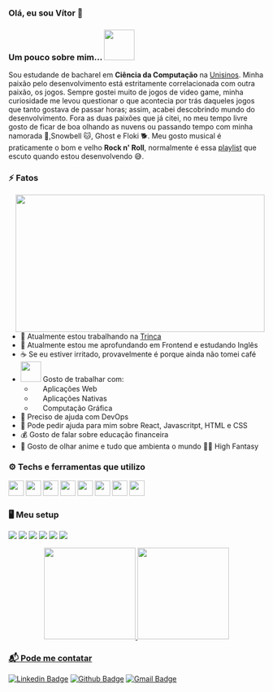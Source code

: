 ### Olá, eu sou Vítor 🤙

### Um pouco sobre mim... <img src="https://media.giphy.com/media/qqvSGf80ydPchLgyDK/giphy.gif" width="60"> 
Sou estudande de bacharel em **Ciência da Computação** na [Unisinos](https://www.unisinos.br/).
Minha paixão pelo desenvolvimento está estritamente correlacionada com outra paixão, os jogos. Sempre gostei muito de jogos de video game, minha curiosidade me levou questionar o que acontecia por trás daqueles jogos que tanto gostava de passar horas; assim, acabei descobrindo mundo do desenvolvimento.
Fora as duas paixões que já citei, no meu tempo livre gosto de ficar de boa olhando as nuvens ou passando tempo com minha namorada 👸,Snowbell 🐱, Ghost e Floki 🐕. Meu gosto musical é praticamente o bom e velho **Rock n' Roll**, normalmente é essa [playlist](https://open.spotify.com/playlist/7omgqqNJ4RfQxTZUunkWLA?si=4f6022f2467a44c9) que escuto quando estou desenvolvendo 😅.

### ⚡ Fatos
<img width="490" height="270" src="https://media.giphy.com/media/PpJgPwskZFBuw/giphy.gif" align=right>

- 🔭 Atualmente estou trabalhando na [Trinca](https://trin.ca/)
- 🌱 Atualmente estou me aprofundando em Frontend e estudando Inglês
- ☕ Se eu estiver irritado, provavelmente é porque ainda não tomei café
- <img src="https://media.giphy.com/media/RhMmGFlRGT1UtgGTaD/giphy.gif" width="40"> Gosto de trabalhar com:
  - <img src="https://cdn.jsdelivr.net/gh/devicons/devicon/icons/html5/html5-original.svg" width="16" /> Aplicações Web
  - <img src="https://cdn.jsdelivr.net/gh/devicons/devicon/icons/android/android-plain.svg" width="16" /> Aplicações Nativas
  - <img src="https://cdn.jsdelivr.net/gh/devicons/devicon/icons/unity/unity-original.svg" width="16" /> Computação Gráfica
- 🤔 Preciso de ajuda com DevOps
- 💬 Pode pedir ajuda para mim sobre React, Javascritpt, HTML e CSS
- 💰 Gosto de falar sobre educação financeira
- 🎉 Gosto de olhar anime e tudo que ambienta o mundo 🧙‍♂️ High Fantasy

### ⚙️ Techs e ferramentas que utilizo
<code><img height="30" src="https://cdn.jsdelivr.net/gh/devicons/devicon/icons/react/react-original.svg" /></code>
<code><img height="30" src="https://cdn.jsdelivr.net/gh/devicons/devicon/icons/typescript/typescript-original.svg" /></code>
<code><img height="30" src="https://cdn.jsdelivr.net/gh/devicons/devicon/icons/nextjs/nextjs-original.svg" /></code>
<code><img height="30" src="https://cdn.jsdelivr.net/gh/devicons/devicon/icons/html5/html5-original.svg" /></code>
<code><img height="30" src="https://cdn.jsdelivr.net/gh/devicons/devicon/icons/css3/css3-plain-wordmark.svg" /></code>
<code><img height="30" src="https://cdn.jsdelivr.net/gh/devicons/devicon/icons/javascript/javascript-original.svg" /></code>
<code><img height="30" src="https://cdn.jsdelivr.net/gh/devicons/devicon/icons/nodejs/nodejs-original.svg" /></code>
<code><img height="30" src="https://cdn.jsdelivr.net/gh/devicons/devicon/icons/laravel/laravel-plain-wordmark.svg" /></code>



### 🖥️ Meu setup
<img src="https://img.shields.io/badge/Windows-555555.svg?&style=flat-square&logo=windows&logoColor=0078D6"> <img src="https://img.shields.io/badge/Chrome-555555.svg?&style=flat-square&logo=google-chrome&logoColor=FABC0C"> <img src="https://img.shields.io/badge/VS Code-555555?style=flat-square&logo=visual-studio-code&logoColor=007ACC"> <img src="https://img.shields.io/badge/Terminal-555555.svg?&style=flat-square&logo=powershell&logoColor=white"> <img src="https://img.shields.io/badge/Spotify-555555.svg?&style=flat-square&logo=spotify&logoColor=1ED760"> <img src="https://img.shields.io/badge/-Linux%20Mint%20-555555?&style=flat-square&logo=LinuxMint&logoColor=87CF3E">

<div align="center">
  <a href="https://github.com/vitormarco">
  <img height="180em" src="https://github-readme-stats.vercel.app/api?username=vitormarco&show_icons=true&theme=dracula&include_all_commits=true&count_private=true"/>
  <img height="180em" src="https://github-readme-stats.vercel.app/api/top-langs/?username=vitormarco&layout=compact&langs_count=7&theme=dracula"/>
</div>


### 📬 Pode me contatar
[![Linkedin Badge](https://img.shields.io/badge/-LinkedIn-blue?style=flat-square&logo=Linkedin&logoColor=white&link=https://www.linkedin.com/in/vitor-marco/)](https://www.linkedin.com/in/vitor-marco/)
[![Github Badge](http://img.shields.io/badge/-Github-black?style=flat-square&logo=github&link=https://github.com/vitormarco)](https://github.com/vitormarco) 
[![Gmail Badge](https://img.shields.io/badge/-Gmail-d14836?style=flat-square&logo=Gmail&logoColor=white&link=mailto:vitoradrianomarco@gmail.com)](mailto:vitoradrianomarco@gmail.com)
